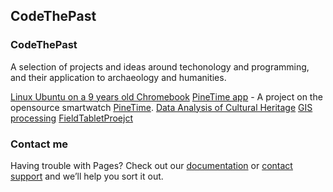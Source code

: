 ## CodeThePast

### CodeThePast

A selection of projects and ideas around techonology and programming, and their application to archaeology and humanities.

[Linux Ubuntu on a 9 years old Chromebook](https://codethepast.github.io/TestPage)
[PineTime app](https://codethepast.github.io/TestPage) - A project on the opensource smartwatch [PineTime](https://wiki.pine64.org/index.php/PineTime).
[Data Analysis of Cultural Heritage](https://codethepast.github.io/TestPage)
[GIS processing](https://codethepast.github.io/TestPage)
[FieldTabletProejct](https://codethepast.github.io/TestPage)

### Contact me

Having trouble with Pages? Check out our [documentation](https://docs.github.com/categories/github-pages-basics/) or [contact support](https://support.github.com/contact) and we’ll help you sort it out.
